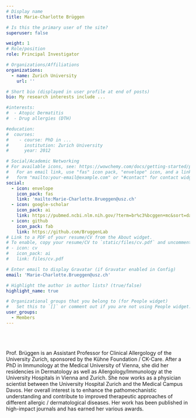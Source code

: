 ```yaml
---
# Display name
title: Marie-Charlotte Brüggen

# Is this the primary user of the site?
superuser: false

weight: 1
# Role/position
role: Principal Investigator

# Organizations/Affiliations
organizations:
  - name: Zurich University
    url: ''

# Short bio (displayed in user profile at end of posts)
bio: My research interests include ...

#interests:
#  - Atopic Dermatitis
#  - Drug allergies (DTH)

#education:
#  courses:
#    - course: PhD in ...
#      institution: Zurich University
#      year: 2012

# Social/Academic Networking
# For available icons, see: https://wowchemy.com/docs/getting-started/page-builder/#icons
#   For an email link, use "fas" icon pack, "envelope" icon, and a link in the
#   form "mailto:your-email@example.com" or "#contact" for contact widget.
social:
  - icon: envelope
    icon_pack: fas
    link: 'mailto:Marie-Charlotte.Brueggen@usz.ch'
  - icon: google-scholar
    icon_pack: ai
    link: https://pubmed.ncbi.nlm.nih.gov/?term=br%c3%bcggen+mc&sort=date
  - icon: github
    icon_pack: fab
    link: https://github.com/BruggenLab
# Link to a PDF of your resume/CV from the About widget.
# To enable, copy your resume/CV to `static/files/cv.pdf` and uncomment the lines below.
# - icon: cv
#   icon_pack: ai
#   link: files/cv.pdf

# Enter email to display Gravatar (if Gravatar enabled in Config)
email: 'Marie-Charlotte.Brueggen@usz.ch'

# Highlight the author in author lists? (true/false)
highlight_name: true

# Organizational groups that you belong to (for People widget)
#   Set this to `[]` or comment out if you are not using People widget.
user_groups:
  - Members
---
```


<br>
<br>
<br>
Prof. Brüggen is an Assistant Professor for Clinical Allergology of the University Zurich, sponsored by the Kühne Foundation / CK-Care. After a PhD in Immunology at the Medical University of Vienna, she did her residencies in Dermatology as well as Allergology/Immunology at the University Hospitals in Vienna and Zurich. She now works as a physician scientist between the
University Hospital Zurich and the Medical Campus Davos. Her overall interest is to enhance the pathomechanistic understanding and contribute to improved therapeutic approaches of different allergic / dermatological diseases. Her work has been published in high-impact journals and has earned her various awards.
